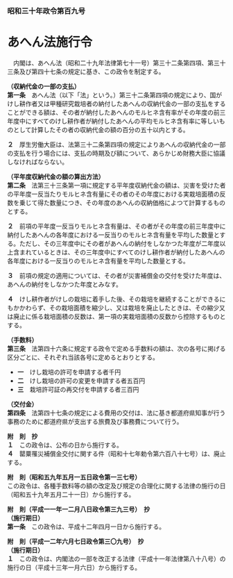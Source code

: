 ### 昭和三十年政令第百九号  
# あへん法施行令  
　内閣は、あへん法（昭和二十九年法律第七十一号）第三十二条第四項、第三十三条及び第四十七条の規定に基き、この政令を制定する。  
  
**（収納代金の一部の支払）**  
**第一条**　あへん法（以下「法」という。）第三十二条第四項の規定により、国がけし耕作者又は甲種研究栽培者の納付したあへんの収納代金の一部の支払をすることができる額は、その者が納付したあへんのモルヒネ含有率がその年度の前三年度中にすべてのけし耕作者が納付したあへんの平均モルヒネ含有率に等しいものとして計算したその者の収納代金の額の百分の五十以内とする。  
  
**２**　厚生労働大臣は、法第三十二条第四項の規定によりあへんの収納代金の一部の支払を行う場合には、支払の時期及び額について、あらかじめ財務大臣に協議しなければならない。  
  
**（平年度収納代金の額の算出方法）**  
**第二条**　法第三十三条第一項に規定する平年度収納代金の額は、災害を受けた者の平年度一反当たりモルヒネ含有量にその者のその年度における実栽培面積の反数を乗じて得た数量につき、その年度のあへんの収納価格によつて計算するものとする。  
  
**２**　前項の平年度一反当りモルヒネ含有量は、その者がその年度の前三年度中に納付したあへんの各年度における一反当りのモルヒネ含有量を平均した数量とする。ただし、その三年度中にその者があへんの納付をしなかつた年度が二年度以上含まれているときは、その三年度中にすべてのけし耕作者が納付したあへんの各年度における一反当りのモルヒネ含有量を平均した数量とする。  
  
**３**　前項の規定の適用については、その者が災害補償金の交付を受けた年度は、あへんの納付をしなかつた年度とみなす。  
  
**４**　けし耕作者がけしの栽培に着手した後、その栽培を継続することができるにもかかわらず、その栽培面積を縮少し、又は栽培を廃止したときは、その縮少又は廃止に係る栽培面積の反数は、第一項の実栽培面積の反数から控除するものとする。  
  
**（手数料）**  
**第三条**　法第四十六条に規定する政令で定める手数料の額は、次の各号に掲げる区分ごとに、それぞれ当該各号に定めるとおりとする。  
* **一**　けし栽培の許可を申請する者千円  
* **二**　けし栽培の許可の変更を申請する者五百円  
* **三**　栽培許可証の再交付を申請する者三百円  
  
**（交付金）**  
**第四条**　法第四十七条の規定による費用の交付は、法に基き都道府県知事が行う事務のために都道府県が支出する旅費及び事務費について行う。  
  
**附　則　抄**  
**１**　この政令は、公布の日から施行する。  
**４**　罌粟罹災補償金交付に関する件（昭和十七年勅令第六百八十七号）は、廃止する。  
  
**附　則（昭和五九年五月一五日政令第一三七号）**  
この政令は、各種手数料等の額の改定及び規定の合理化に関する法律の施行の日（昭和五十九年五月二十一日）から施行する。  
  
**附　則（平成一一年一二月八日政令第三九三号）　抄**  
**（施行期日）**  
**第一条**　この政令は、平成十二年四月一日から施行する。  
  
**附　則（平成一二年六月七日政令第三〇九号）　抄**  
**（施行期日）**  
**１**　この政令は、内閣法の一部を改正する法律（平成十一年法律第八十八号）の施行の日（平成十三年一月六日）から施行する。  
  
